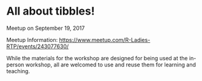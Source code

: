 # All about tibbles!

Meetup on September 19, 2017

Meetup Information: https://www.meetup.com/R-Ladies-RTP/events/243077630/

While the materials for the workshop are designed for being used at the in-person workshop, all are welcomed to use and reuse them for learning and teaching.


